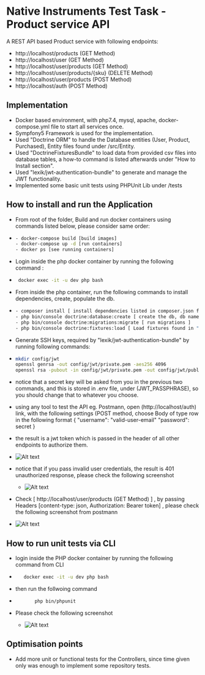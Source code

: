 # Native Instruments Test Task -  Product service API

A REST API based Product service with following endpoints:
- http://localhost/products  (GET Method)
- http://localhost/user (GET Method)
- http://localhost/user/products (GET Method)
- http://localhost/user/products/{sku} (DELETE Method)
- http://localhost/user/products (POST Method)
- http://localhost/auth (POST Method)

## Implementation

- Docker based environment, with php7.4, mysql, apache, docker-compose.yml file to start all services once.
- Sympfony5 Framework is used for the implementation.
- Used "Doctrine ORM" to handle the Database entities (User, Product, Purchased), Entity files found under /src/Entity.
- Used "DoctrineFixturesBundle" to load data from provided csv files into database tables, a how-to command is listed afterwards under "How to Install section".
- Used  "lexik/jwt-authentication-bundle" to generate and manage the JWT functionality.
- Implemented some basic unit tests using PHPUnit Lib under /tests


## How to install and run the Application

- From root of the folder, Build and run docker containers using commands listed below, please consider same order:
 - ```bash
   - docker-compose build [build images]
   - docker-compose up -d [run containers]
   - docker ps [see running containers]
   ```

- Login inside the php docker container by running the following command :
 - ```bash
    docker exec -it -u dev php bash 
   ```
- From inside the php container, run the following commands to install dependencies, create, populate the db.
 - ```bash
   - composer install [ install dependencies listed in composer.json file ]
   - php bin/console doctrine:database:create [ create the db, db name is an env variable, in .env file, under DATABASE_URL ]
   - php bin/console doctrine:migrations:migrate [ run migrations ]
   - php bin/console doctrine:fixtures:load [ Load fixtures found in "/src/DataFixtures/data" to populate database tables ]
   ```

- Generate SSH keys, required by "lexik/jwt-authentication-bundle" by running following commands:
 - ```bash
   mkdir config/jwt
   openssl genrsa -out config/jwt/private.pem -aes256 4096
   openssl rsa -pubout -in config/jwt/private.pem -out config/jwt/public.pem
      ```
   
  - notice that a secret key will be asked from you in the previous two commands, and this is stored in .env file, under (JWT_PASSPHRASE), so you should change that to whatever you choose.

- using any tool to test the API eg. Postmann, open (http://localhost/auth) link, with the following settings (POST method, choose Body of type row in the following format 
{
"username": "valid-user-email"
"password": secret
}
- the result is a jwt token which is passed in the header of all other endpoints to authorize them.
 - ![Alt text](public/images/successAuth.png?raw=true  "successful obtaining of a token")

- notice that if you pass invalid user credentials, the result is 401 unauthorized response, please check the following screenshot
  - ![Alt text](public/images/failAuth.png?raw=true  "failed Authentication")


- Check [ http://localhost/user/products (GET Method) ] , by passing Headers [content-type: json, Authorization: Bearer token] , please check the following screenshot from postmann
 - ![Alt text](public/images/Allproducts.png?raw=true  "fetch all products")
 
 ## How to run unit tests via CLI
 - login inside the PHP docker container by running the following command from CLI
  - ```bash
       docker exec -it -u dev php bash 
      ```
    
 - then run the follwoing command 
  - ```bash
           php bin/phpunit
      ```
    
 - Please check the following screenshot
   - ![Alt text](public/images/unittests.png?raw=true  "run unit tests")
   
 
## Optimisation points

- Add more unit or functional tests for the Controllers, since time given only was enough to implement some repository tests.


